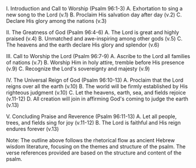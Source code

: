 I. Introduction and Call to Worship (Psalm 96:1-3)
   A. Exhortation to sing a new song to the Lord (v.1)
   B. Proclaim His salvation day after day (v.2)
   C. Declare His glory among the nations (v.3)

II. The Greatness of God (Psalm 96:4-6)
   A. The Lord is great and highly praised (v.4)
   B. Unmatched and awe-inspiring among other gods (v.5)
   C. The heavens and the earth declare His glory and splendor (v.6)

III. Call to Worship the Lord (Psalm 96:7-9)
   A. Ascribe to the Lord all families of nations (v.7)
   B. Worship Him in holy attire, tremble before His presence (v.9)
   C. Recognize the Lord's sovereignty and majesty (v.9)

IV. The Universal Reign of God (Psalm 96:10-13)
   A. Proclaim that the Lord reigns over all the earth (v.10)
   B. The world will be firmly established by His righteous judgment (v.10)
   C. Let the heavens, earth, sea, and fields rejoice (v.11-12)
   D. All creation will join in affirming God's coming to judge the earth (v.13)

V. Concluding Praise and Reverence (Psalm 96:11-13)
   A. Let all people, trees, and fields sing for joy (v.11-12)
   B. The Lord is faithful and His reign endures forever (v.13)

Note: The outline above follows the rhetorical flow as ancient Hebrew wisdom literature, focusing on the themes and structure of the psalm. The verse references provided are based on the structure and content of the psalm.